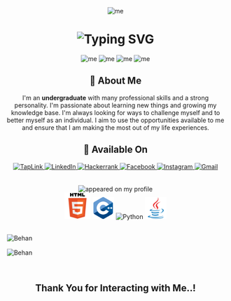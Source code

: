 <div align="center">
<img src="https://github.com/7oSkaaa/7oSkaaa/blob/main/Images/Right_Side.gif?raw=true" alt="me"  />
</div>
<div align="center">
    <h1>
        <img src="https://readme-typing-svg.herokuapp.com?font=Jetbrains+mono&size=40&duration=3000&color=33FF33&center=true&vCenter=true&width=435&lines=👋+Hey..+I'm+Behan.;This+is+my+Profile;..My+Github..;" alt="Typing SVG"/>
    </h1>
    <p>
        <img src="https://media.giphy.com/media/v1.Y2lkPTc5MGI3NjExc3h5cHlycWQxaTNoOGdkYnJua2l6OThkeGJmdncydXB6OHpuZGxmZyZlcD12MV9pbnRlcm5hbF9naWZfYnlfaWQmY3Q9Zw/VTtANKl0beDFQRLDTh/giphy.gif" alt="me" width="200" height="200" />
        <img src="https://media.giphy.com/media/v1.Y2lkPTc5MGI3NjExdndpNWdnMmxjdHc4M3p2YWpoNnFlNHJxcWoyZmZpM3c5a29ndGJhdSZlcD12MV9pbnRlcm5hbF9naWZfYnlfaWQmY3Q9Zw/CuuSHzuc0O166MRfjt/giphy.gif" alt="me" width="200" height="200" />
        <img src="https://media.giphy.com/media/v1.Y2lkPTc5MGI3NjExNWlxdm03bXpiejhodWpsM2dzMXk5bmdjcWl2aWh2bGlxY3N2YnBjeSZlcD12MV9pbnRlcm5hbF9naWZfYnlfaWQmY3Q9Zw/QHE5gWI0QjqF2/giphy.gif" alt="me" width="200" height="200" />
        <img src="https://media.giphy.com/media/v1.Y2lkPTc5MGI3NjExMm1zMHY3MXlhYWpwcjltcHllZWQwZXlvYW82aWo0NzV0ZzE3NGJpYyZlcD12MV9pbnRlcm5hbF9naWZfYnlfaWQmY3Q9Zw/i1JHRZSXO9LZZDHqii/giphy.gif" alt="me" width="200" height="200" />
    </p>
</div>
<div align="center">
    <h2>🚀 About Me</h2>
    <p>I'm an <b>undergraduate</b> with many professional skills and a strong personality. I'm passionate about learning new things and growing my knowledge base. I'm always looking for ways to challenge myself and to better myself as an individual. I aim to use the opportunities available to me and ensure that I am making the most out of my life experiences.</p>
</div>
<div align="center">
    <h2>📢 Available On</h2>
</div>

<div align="center">
    <a href="https://taplink.cc/behanravishka">
        <img src="https://img.shields.io/badge/TapLink-Your%20Website%20URL?style=for-the-badge&logoColor=blue" alt="TapLink"/>
    </a>
    <a href="https://www.linkedin.com/in/behanravishkaperera">
        <img src="https://img.shields.io/badge/LinkedIn-0077B5?style=for-the-badge&logo=linkedin&logoColor=white" alt="LinkedIn"/>
    </a>
    <a href="https://www.hackerrank.com/profile/behanravishka03">
        <img src="https://shields.io/badge/HackerRank-FFA116?style=for-the-badge&logo=HackerRank&logoColor=white" alt="Hackerrank"/>
    </a>
    <a href="https://www.facebook.com/behanravishkaperera">
        <img src="https://img.shields.io/badge/Facebook-1877F2?style=for-the-badge&logo=facebook&logoColor=white" alt="Facebook"/>
    </a>
    <a href="https://www.instagram.com/_behan.ravishka_/">
        <img src="https://img.shields.io/badge/Instagram-E4405F?style=for-the-badge&logo=instagram&logoColor=white" alt="Instagram"/>
    </a>
    <a href="behanravishka03@gmail.com">
        <img src="https://img.shields.io/badge/Gmail-D14836?style=for-the-badge&logo=gmail&logoColor=white" alt="Gmail"/>
    </a>

</div>
<br><br>
<div align="center">
<img src="https://gifdb.com/images/high/coding-skills-loading-dk68v8z0hevjpuiv.gif" alt="appeared on my profile" width="689" height="300" />
</div>
<div align="center">
    <img src="https://raw.githubusercontent.com/devicons/devicon/master/icons/html5/html5-original-wordmark.svg" width="60" height="60" alt="HTML" />
    <img src="https://raw.githubusercontent.com/devicons/devicon/master/icons/cplusplus/cplusplus-original.svg" width="50" height="50" alt="C++" />
    <img src="https://external-content.duckduckgo.com/iu/?u=https%3A%2F%2Fbrandslogos.com%2Fwp-content%2Fuploads%2Fimages%2Flarge%2Fpython-logo.png&f=1&nofb=1&ipt=983c092d7944a58f859eb1d17bc41f6b873040e1f8b8644596961916076c5b6c&ipo=images" width="50" height="50" alt="Python" />
    <img src="https://raw.githubusercontent.com/devicons/devicon/master/icons/java/java-original.svg" width="50" height="50" alt="Java" />
    <!-- Add more badges similarly -->
</div>
</br>
<p>&nbsp<img align="center" src="https://github-readme-stats.vercel.app/api/top-langs?username=Behan-Ravishka&show_icons=true&locale=en&layout=compact" alt="Behan" /></p>
<p>&nbsp;<img align="center" src="https://github-readme-stats.vercel.app/api?username=Behan-Ravishka&show_icons=true&locale=en" alt="Behan" /></p>
<br><div align="center">
    <h2><b>Thank You for Interacting with Me..!</b></h2>
</div></br>


<!---
Behan-Ravishka/Behan-Ravishka is a ✨ special ✨ repository because its `README.md` (this file) appears on your GitHub profile.
You can click the Preview link to take a look at your changes.
--->
